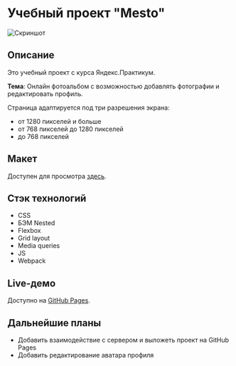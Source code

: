 # Учебный проект "Mesto"

![Скриншот](https://i.imgur.com/Um963Jp.png)

## Описание

Это учебный проект с курса Яндекс.Практикум.

**Тема**: Онлайн фотоальбом с возможностью добавлять фотографии и редактировать профиль.

Страница адаптируется под три разрешения экрана:

- от 1280 пикселей и больше
- от 768 пикселей до 1280 пикселей
- до 768 пикселей

## Макет

Доступен для просмотра [здесь](https://www.figma.com/file/2cn9N9jSkmxD84oJik7xL7/JavaScript.-Sprint-4?node-id=0%3A1).

## Стэк технологий

- CSS
- БЭМ Nested
- Flexbox
- Grid layout
- Media queries
- JS
- Webpack

## Live-демо

Доступно на [GitHub Pages](https://blazer2kforever.github.io/mesto-project-bootcamp/).

## Дальнейшие планы

- Добавить взаимодействие с сервером и выложеть проект на GitHub Pages
- Добавить редактирование аватара профиля
